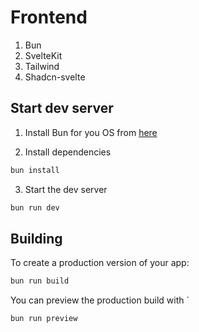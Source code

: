 # Frontend

1. Bun
2. SvelteKit
3. Tailwind
4. Shadcn-svelte

## Start dev server

1. Install Bun for you OS from [here](https://bun.sh/)

2. Install dependencies
```bash
bun install
```

3. Start the dev server
```bash
bun run dev
```

## Building

To create a production version of your app:

```bash
bun run build
```

You can preview the production build with `
``` bash
bun run preview
```
